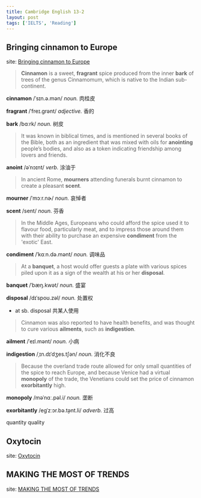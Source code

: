 ```yaml
---
title: Cambridge English 13-2
layout: post
tags: ['IELTS', 'Reading']
---
```


## Bringing cinnamon to Europe

site: [Bringing cinnamon to Europe](https://blog.maple.im/material/13-2-1/)

> **Cinnamon** is a sweet, **fragrant** spice produced from the inner **bark** of trees of the genus Cinnamomum, which is native to the Indian sub-continent.

**cinnamon** /ˈsɪn.ə.mən/ *noun.* 肉桂皮

**fragrant** /ˈfreɪ.ɡrənt/ *adjective.* 香的

**bark** /bɑːrk/ *noun.* 树皮

> It was known in biblical times, and is mentioned in several books of the Bible, both as an ingredient that was mixed with oils for **anointing** people’s bodies, and also as a token indicating friendship among lovers and friends.

**anoint** /əˈnɔɪnt/ *verb.* 涂油于

> In ancient Rome, **mourners** attending funerals burnt cinnamon to create a pleasant **scent**.

**mourner** /ˈmɔːr.nɚ/ *noun.* 哀悼者

**scent** /sent/ *noun.* 芬香

> In the Middle Ages, Europeans who could afford the spice used it to flavour food, particularly meat, and to impress those around them with their ability to purchase an expensive **condiment** from the 'exotic' East.

**condiment** /ˈkɑːn.də.mənt/ *noun.* 调味品

> At a **banquet**, a host would offer guests a plate with various spices piled upon it as a sign of the wealth at his or her **disposal**.

**banquet** /ˈbæŋ.kwət/ *noun.* 盛宴

**disposal** /dɪˈspoʊ.zəl/ *noun.* 处置权

- at sb. disposal 共某人使用

> Cinnamon was also reported to have health benefits, and was thought to cure various **ailments**, such as **indigestion**.

**ailment** /ˈeɪl.mənt/ *noun.* 小病

**indigestion** /ˌɪn.dɪˈdʒes.tʃən/ *noun.* 消化不良

> Because the overland trade route allowed for only small quantities of the spice to reach Europe, and because Venice had a virtual **monopoly** of the trade, the Venetians could set the price of cinnamon **exorbitantly** high.

**monopoly** /məˈnɑː.pəl.i/ *noun.* 垄断

**exorbitantly** /eɡˈzːɔr.bə.t̬ənt.li/ *adverb.* 过高

quantity quality

## Oxytocin

site: [Oxytocin](https://blog.maple.im/material/13-2-2/)

## MAKING THE MOST OF TRENDS

site: [MAKING THE MOST OF TRENDS](https://blog.maple.im/material/13-2-3/)

